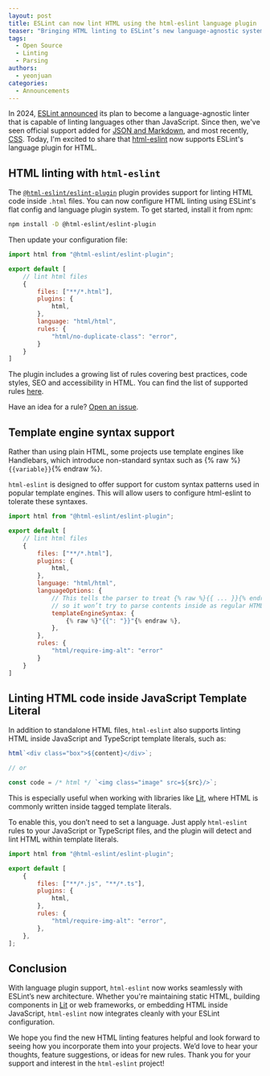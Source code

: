 ```yaml
---
layout: post
title: ESLint can now lint HTML using the html-eslint language plugin
teaser: "Bringing HTML linting to ESLint’s new language-agnostic system."
tags:
  - Open Source
  - Linting
  - Parsing
authors:
  - yeonjuan
categories:
  - Announcements
---
```


In 2024, [ESLint announced](/blog/2024/07/whats-coming-next-for-eslint/) its plan to become a language-agnostic linter that is capable of linting languages other than JavaScript.
Since then, we've seen official support added for [JSON and Markdown](https://eslint.org/blog/2024/10/eslint-json-markdown-support/), and most recently, [CSS](https://eslint.org/blog/2025/02/eslint-css-support/).
Today, I'm excited to share that [html-eslint](https://html-eslint.org) now supports ESLint's language plugin for HTML.

## HTML linting with `html-eslint`

The [`@html-eslint/eslint-plugin`](https://www.npmjs.com/package/@html-eslint/eslint-plugin) plugin provides support for linting HTML code inside `.html` files. You can now configure HTML linting using ESLint's flat config and language plugin system. To get started, install it from npm:

```bash
npm install -D @html-eslint/eslint-plugin
```

Then update your configuration file:

```js
import html from "@html-eslint/eslint-plugin";

export default [
    // lint html files
    {
        files: ["**/*.html"],
        plugins: {
            html,
        },
        language: "html/html",
        rules: {
            "html/no-duplicate-class": "error",
        }
    }
]
```

The plugin includes a growing list of rules covering best practices, code styles, SEO and accessibility in HTML. You can find the list of supported rules [here](https://html-eslint.org/docs/rules).

Have an idea for a rule? [Open an issue](https://github.com/yeonjuan/html-eslint/issues).

## Template engine syntax support

Rather than using plain HTML, some projects use template engines like Handlebars, which introduce non-standard syntax such as {% raw %}`{{variable}}`{% endraw %}.

`html-eslint` is designed to offer support for custom syntax patterns used in popular template engines. This will allow users to configure html-eslint to tolerate these syntaxes.

```js
import html from "@html-eslint/eslint-plugin";

export default [
    // lint html files
    {
        files: ["**/*.html"],
        plugins: {
            html,
        },
        language: "html/html",
        languageOptions: {
            // This tells the parser to treat {% raw %}{{ ... }}{% endraw %} as template syntax,
            // so it won’t try to parse contents inside as regular HTML
            templateEngineSyntax: {
                {% raw %}"{{": "}}"{% endraw %},
            },
        },
        rules: {
            "html/require-img-alt": "error"
        }
    }
]
```

## Linting HTML code inside JavaScript Template Literal

In addition to standalone HTML files, `html-eslint` also supports linting HTML inside JavaScript and TypeScript template literals, such as:

```js
html`<div class="box">${content}</div>`;

// or

const code = /* html */ `<img class="image" src=${src}/>`;
```

This is especially useful when working with libraries like [Lit](https://lit.dev/), where HTML is commonly written inside tagged template literals.

To enable this, you don’t need to set a language. Just apply `html-eslint` rules to your JavaScript or TypeScript files, and the plugin will detect and lint HTML within template literals.

```js
import html from "@html-eslint/eslint-plugin";

export default [
    {
        files: ["**/*.js", "**/*.ts"],
        plugins: {
            html,
        },
        rules: {
            "html/require-img-alt": "error",
        },
    },
];
```

## Conclusion

With language plugin support, `html-eslint` now works seamlessly with ESLint’s new architecture. Whether you're maintaining static HTML, building components in [Lit](https://lit.dev/) or web frameworks, or embedding HTML inside JavaScript, `html-eslint` now integrates cleanly with your ESLint configuration.

We hope you find the new HTML linting features helpful and look forward to seeing how you incorporate them into your projects. We’d love to hear your thoughts, feature suggestions, or ideas for new rules.
Thank you for your support and interest in the `html-eslint` project!
